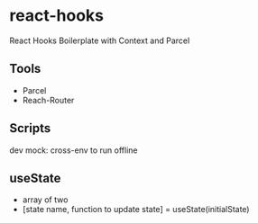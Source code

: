 # react-hooks

React Hooks Boilerplate with Context and Parcel

## Tools

-   Parcel
-   Reach-Router

## Scripts

dev mock: cross-env to run offline

## useState

-   array of two
-   [state name, function to update state] = useState(initialState)
